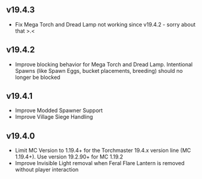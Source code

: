## v19.4.3
- Fix Mega Torch and Dread Lamp not working since v19.4.2 - sorry about that >.<

## v19.4.2
- Improve blocking behavior for Mega Torch and Dread Lamp. Intentional Spawns (like Spawn Eggs, bucket placements, breeding) should no longer be blocked

## v19.4.1
- Improve Modded Spawner Support
- Improve Village Siege Handling

## v19.4.0
- Limit MC Version to 1.19.4+ for the Torchmaster 19.4.x version line (MC 1.19.4+). Use version 19.2.90+ for MC 1.19.2
- Improve Invisible Light removal when Feral Flare Lantern is removed without player interaction
